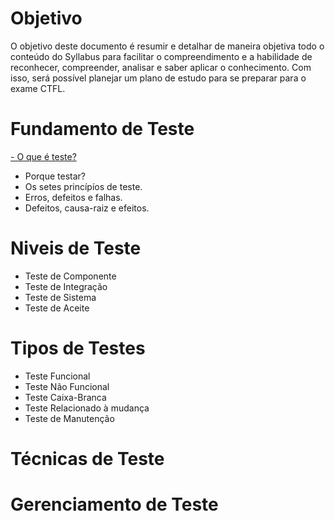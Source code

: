 # Objetivo
  
  O objetivo deste documento é resumir e detalhar de maneira objetiva todo o conteúdo do Syllabus para facilitar o compreendimento e a habilidade de reconhecer, compreender, analisar e saber aplicar o conhecimento. Com isso, será possível planejar um plano de estudo para se preparar para o exame CTFL.


# Fundamento de Teste
  <a href="https://github.com/Felipe-QA/TrilhaCTFL/blob/main/oQueETeste.md">- O que é teste?</a>
  - Porque testar?
  - Os setes princípíos de teste.
  - Erros, defeitos e falhas.
  - Defeitos, causa-raiz e efeitos.

# Niveis de Teste
  - Teste de Componente
  - Teste de Integração
  - Teste de Sistema
  - Teste de Aceite
  

# Tipos de Testes
  - Teste Funcional
  - Teste Não Funcional
  - Teste Caixa-Branca
  - Teste Relacionado à mudança
  - Teste de Manutenção

# Técnicas de Teste

# Gerenciamento de Teste
